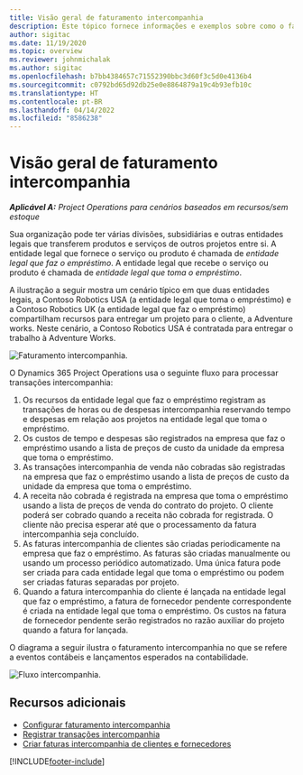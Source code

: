 ```yaml
---
title: Visão geral de faturamento intercompanhia
description: Este tópico fornece informações e exemplos sobre como o faturamento intercompanhia de projetos.
author: sigitac
ms.date: 11/19/2020
ms.topic: overview
ms.reviewer: johnmichalak
ms.author: sigitac
ms.openlocfilehash: b7bb4384657c71552390bbc3d60f3c5d0e4136b4
ms.sourcegitcommit: c0792bd65d92db25e0e8864879a19c4b93efb10c
ms.translationtype: HT
ms.contentlocale: pt-BR
ms.lasthandoff: 04/14/2022
ms.locfileid: "8586238"
---
```

# <a name="intercompany-invoicing-overview"></a>Visão geral de faturamento intercompanhia

_**Aplicável A:** Project Operations para cenários baseados em recursos/sem estoque_

Sua organização pode ter várias divisões, subsidiárias e outras entidades legais que transferem produtos e serviços de outros projetos entre si. A entidade legal que fornece o serviço ou produto é chamada de *entidade legal que faz o empréstimo*. A entidade legal que recebe o serviço ou produto é chamada de *entidade legal que toma o empréstimo*.

A ilustração a seguir mostra um cenário típico em que duas entidades legais, a Contoso Robotics USA (a entidade legal que toma o empréstimo) e a Contoso Robotics UK (a entidade legal que faz o empréstimo) compartilham recursos para entregar um projeto para o cliente, a Adventure works. Neste cenário, a Contoso Robotics USA é contratada para entregar o trabalho à Adventure Works.

![Faturamento intercompanhia.](./media/IntercompanyScenario.png) 

O Dynamics 365 Project Operations usa o seguinte fluxo para processar transações intercompanhia:

1. Os recursos da entidade legal que faz o empréstimo registram as transações de horas ou de despesas intercompanhia reservando tempo e despesas em relação aos projetos na entidade legal que toma o empréstimo.
2. Os custos de tempo e despesas são registrados na empresa que faz o empréstimo usando a lista de preços de custo da unidade da empresa que toma o empréstimo.
3. As transações intercompanhia de venda não cobradas são registradas na empresa que faz o empréstimo usando a lista de preços de custo da unidade da empresa que toma o empréstimo.
4. A receita não cobrada é registrada na empresa que toma o empréstimo usando a lista de preços de venda do contrato do projeto. O cliente poderá ser cobrado quando a receita não cobrada for registrada. O cliente não precisa esperar até que o processamento da fatura intercompanhia seja concluído.
5. As faturas intercompanhia de clientes são criadas periodicamente na empresa que faz o empréstimo. As faturas são criadas manualmente ou usando um processo periódico automatizado. Uma única fatura pode ser criada para cada entidade legal que toma o empréstimo ou podem ser criadas faturas separadas por projeto.
6. Quando a fatura intercompanhia do cliente é lançada na entidade legal que faz o empréstimo, a fatura de fornecedor pendente correspondente é criada na entidade legal que toma o empréstimo. Os custos na fatura de fornecedor pendente serão registrados no razão auxiliar do projeto quando a fatura for lançada.

O diagrama a seguir ilustra o faturamento intercompanhia no que se refere a eventos contábeis e lançamentos esperados na contabilidade.

![Fluxo intercompanhia.](./media/IntercompanyFlow.png)

## <a name="additional-resources"></a>Recursos adicionais

- [Configurar faturamento intercompanhia](configure-intercompany-invoicing.md)
- [Registrar transações intercompanhia](create-intercompany-transactions.md)
- [Criar faturas intercompanhia de clientes e fornecedores](create-intercompany-customer-vendor-invoices.md)


[!INCLUDE[footer-include](../includes/footer-banner.md)]
